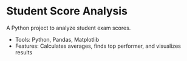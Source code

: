 # Student Score Analysis
A Python project to analyze student exam scores.
- Tools: Python, Pandas, Matplotlib
- Features: Calculates averages, finds top performer, and visualizes results
